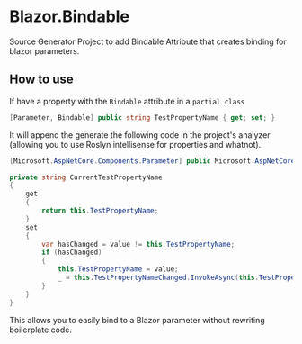 # Blazor.Bindable
Source Generator Project to add Bindable Attribute that creates binding for blazor parameters.

## How to use
If have a property with the `Bindable` attribute in a `partial class`
```C#
[Parameter, Bindable] public string TestPropertyName { get; set; }
```

It will append the generate the following code in the project's analyzer (allowing you to use Roslyn intellisense for properties and whatnot).
```C#
[Microsoft.AspNetCore.Components.Parameter] public Microsoft.AspNetCore.Components.EventCallback<string> TestPropertyNameChanged { get; set; }

private string CurrentTestPropertyName 
{
    get 
    {
        return this.TestPropertyName;
    }
    set
    {
        var hasChanged = value != this.TestPropertyName;
        if (hasChanged)
        {
            this.TestPropertyName = value;
            _ = this.TestPropertyNameChanged.InvokeAsync(this.TestPropertyName);
        }
    }
}
``` 
This allows you to easily bind to a Blazor parameter without rewriting boilerplate code.
